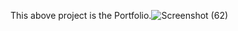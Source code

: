 This above project is the Portfolio.![Screenshot (62)](https://github.com/LokeshPusdekar/CodeSoft_Task_2/assets/160644537/056d5882-cd02-4ddb-b281-99ea70b64abb)

